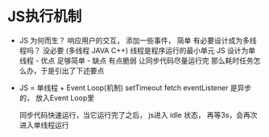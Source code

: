 # JS执行机制
- JS  为何而生？
    响应用户的交互， 添加一些事件， 简单
    有必要设计成为多线程吗？ 没必要 (多线程 JAVA C++)
    线程是程序运行的最小单元
    JS 设计为单线程 
        - 优点  足够简单 
        - 缺点
            有点脆弱
            让同步代码尽量运行完 那么耗时任务怎么办，于是引出了下述要点

- JS = 单线程 + Event Loop(机制)
    setTimeout fetch eventListener 是异步的， 放入Event Loop里

    同步代码快速运行，当它运行完了之后， js进入 idle 状态， 
    再等3s，会再次进入单线程运行